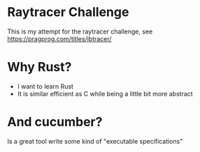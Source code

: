 # Raytracer Challenge
This is my attempt for the raytracer challenge, see https://pragprog.com/titles/jbtracer/

# Why Rust?
* I want to learn Rust
* It is similar efficient as C while being a little bit more abstract

# And cucumber?
Is a great tool write some kind of "executable specifications"
